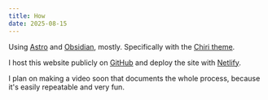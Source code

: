 ```yaml
---
title: How
date: 2025-08-15
---
```

Using [Astro](https://astro.build/) and [Obsidian](https://obsidian.md/), mostly. Specifically with the [Chiri theme](github.com/the3ash/astro-chiri).

I host this website publicly on [GitHub](https://github.com/davidvkimball/david.qa) and deploy the site with [Netlify](https://netlify.com/). 

I plan on making a video soon that documents the whole process, because it's easily repeatable and very fun. 